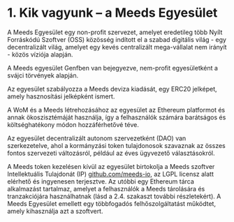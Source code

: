 
# 1. Kik vagyunk – a Meeds Egyesület

A Meeds Egyesület egy non-profit szervezet, amelyet eredetileg több Nyílt Forráskódú Szoftver (OSS) közösség indított el a szabad digitális világ - egy decentralizált világ, amelyet egy kevés centralizált mega-vállalat nem irányít - közös víziója alapján.

A Meeds egyesület Genfben van bejegyezve, nem-profit egyesületként a svájci törvények alapján.

Az egyesület szabályozza a Meeds deviza kiadását, egy ERC20 jelképet, amely hasznosítási jelképként ismert.

A WoM és a Meeds létrehozásához az egyesület az Ethereum platformot és annak ökoszisztémáját használja, így a felhasználók számára barátságos és költséghatékony módon hozzáférhetővé téve.

Az egyesület decentralizált autonom szervezetként (DAO) van szerkezetelve, ahol a kormányzási token tulajdonosok szavaznak az összes fontos szervezeti változásról, például az éves ügyvezető választásokról.

A Meeds token kezelésen kívül az egyesület birtokolja a Meeds szoftver Intellektuális Tulajdonát (IP) [github.com/meeds-io](https://github.com/meeds-io), az LGPL licensz alatt elérhető és ingyenesen terjesztve. Az utóbbi egy Ethereum tárca alkalmazást tartalmaz, amelyet a felhasználók a Meeds tárolására és tranzakciójára használhatnak (lásd a 2.4. szakaszt további részletekért). A Meeds Egyesület emellett egy többfogadós felhőszolgáltatást működtet, amely kihasználja azt a szoftvert.
